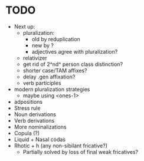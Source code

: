 # TODO

- Next up:
    - pluralization:
        - old by reduplication
        - new by ?
        - adjectives agree with pluralization?
    - relativizer
    - get rid of 2^nd^ person class distinction?
    - shorter case/TAM affixes?
    - delay .gen affixation?
    - verb participles
- modern pluralization strategies
    - maybe using \<ones-1\>
- adpositions
- Stress rule
- Noun derivations
- Verb derivations
- More nominalizations
- Copula (?)
- Liquid + Nasal codas
- Rhotic + h (any non-sibilant fricative?)
    - Partially solved by loss of final weak fricatives?
